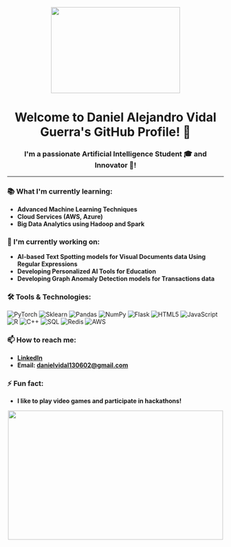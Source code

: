 <div align="center">
<img src="https://media.giphy.com/media/L8K62iTDkzGX6/giphy.gif" width="300" height="200" />

# Welcome to Daniel Alejandro Vidal Guerra's GitHub Profile! 👋

### I'm a passionate Artificial Intelligence Student 🎓 and Innovator 🚀!

</div>

---

### 📚 What I'm currently learning:
- **Advanced Machine Learning Techniques**
- **Cloud Services (AWS, Azure)**
- **Big Data Analytics using Hadoop and Spark**

### 🔭 I'm currently working on:
- **AI-based Text Spotting models for Visual Documents data Using Regular Expressions**
- **Developing Personalized AI Tools for Education**
- **Developing Graph Anomaly Detection models for Transactions data** 

### 🛠️ Tools & Technologies:
![PyTorch](https://img.shields.io/badge/-PyTorch-EE4C2C?style=flat-square&logo=PyTorch&logoColor=white)
![Sklearn](https://img.shields.io/badge/-Scikit--learn-F7931E?style=flat-square&logo=scikit-learn&logoColor=white)
![Pandas](https://img.shields.io/badge/-Pandas-150458?style=flat-square&logo=Pandas&logoColor=white)
![NumPy](https://img.shields.io/badge/-NumPy-013243?style=flat-square&logo=numpy&logoColor=white)
![Flask](https://img.shields.io/badge/-Flask-000000?style=flat-square&logo=flask&logoColor=white)
![HTML5](https://img.shields.io/badge/-HTML5-E34F26?style=flat-square&logo=html5&logoColor=white)
![JavaScript](https://img.shields.io/badge/-JavaScript-F7DF1E?style=flat-square&logo=javascript&logoColor=black)
![R](https://img.shields.io/badge/-R-276DC3?style=flat-square&logo=r&logoColor=white)
![C++](https://img.shields.io/badge/-C++-00599C?style=flat-square&logo=cplusplus&logoColor=white)
![SQL](https://img.shields.io/badge/-SQL-4479A1?style=flat-square&logo=mysql&logoColor=white)
![Redis](https://img.shields.io/badge/-Redis-DC382D?style=flat-square&logo=redis&logoColor=white)
![AWS](https://img.shields.io/badge/-AWS-232F3E?style=flat-square&logo=amazon-aws&logoColor=white)

### 📫 How to reach me:
- **[LinkedIn](https://www.linkedin.com/in/daniel-alejandro-vidal-guerra-21386b266/)**
- **Email: danielvidal130602@gmail.com**

### ⚡ Fun fact:
- **I like to play video games and participate in hackathons!**

<div align="center">
<img src="https://media.giphy.com/media/v1.Y2lkPTc5MGI3NjExdW80MmMxdWNjaTZ3OXJpeGtocXBrOW1oeXRsbDlvZTh1MnE0bXc5ZyZlcD12MV9pbnRlcm5hbF9naWZfYnlfaWQmY3Q9Zw/XreQmk7ETCak0/giphy.gif" width="500" height="300" />
</div>
